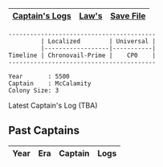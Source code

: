 |[Captain's Logs](./captains-logs/README.md)|[Law's](./laws/README.md)|[Save File](./save/README.md)|
|----------------------------------|----------------|--------------------|

```
-----------------------------------------
         | Localized        | Universal |                 
         |------------------|-----------|
Timeline | Chronovail-Prime |    CP0    |
-----------------------------------------

Year       : 5500
Captain    : McCalamity
Colony Size: 3
```
Latest Captain's Log (TBA)

## Past Captains
|Year|Era|Captain|Logs|
|----|---|-------|----|
